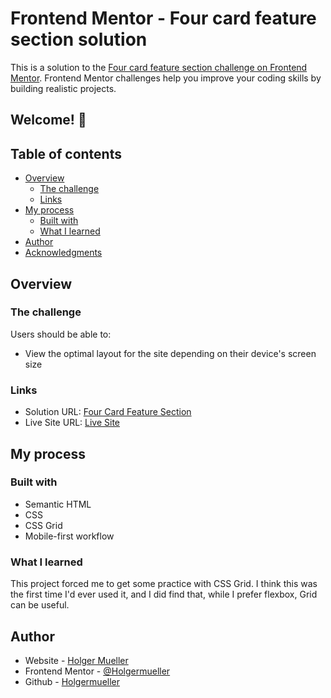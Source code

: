 # Frontend Mentor - Four card feature section solution

This is a solution to the [Four card feature section challenge on Frontend Mentor](https://www.frontendmentor.io/challenges/four-card-feature-section-weK1eFYK). Frontend Mentor challenges help you improve your coding skills by building realistic projects.

## Welcome! 👋

## Table of contents

- [Overview](#overview)
  - [The challenge](#the-challenge)
  - [Links](#links)
- [My process](#my-process)
  - [Built with](#built-with)
  - [What I learned](#what-i-learned)
- [Author](#author)
- [Acknowledgments](#acknowledgments)

## Overview

### The challenge

Users should be able to:

- View the optimal layout for the site depending on their device's screen size

### Links

- Solution URL: [Four Card Feature Section](https://github.com/Holgermueller/four-card-feature-section-main)
- Live Site URL: [Live Site](https://holgermueller.github.io/four-card-feature-section-main/)

## My process

### Built with

- Semantic HTML
- CSS
- CSS Grid
- Mobile-first workflow

### What I learned

This project forced me to get some practice with CSS Grid. I think this was the first time I'd ever used it, and I did find that, while I prefer flexbox, Grid can be useful.

## Author

- Website - [Holger Mueller](https://holgermueller.github.io/portfolio/)
- Frontend Mentor - [@Holgermueller](https://www.frontendmentor.io/profile/Holgermueller)
- Github - [Holgermueller](https://github.com/Holgermueller)
